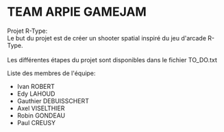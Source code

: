 # TEAM ARPIE GAMEJAM

Projet R-Type: <br>
Le but du projet est de créer un shooter spatial inspiré du jeu d'arcade R-Type. <br>
<br>
Les différentes étapes du projet sont disponibles dans le fichier TO_DO.txt <br>

Liste des membres de l'équipe:
- Ivan ROBERT
- Edy LAHOUD
- Gauthier DEBUISSCHERT
- Axel VISELTHIER
- Robin GONDEAU
- Paul CREUSY